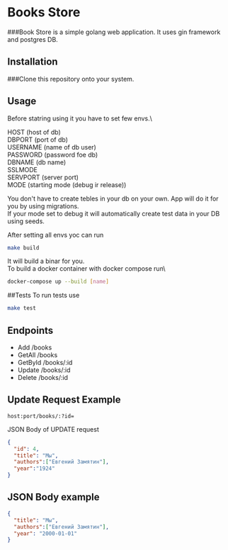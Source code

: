 # Books Store

###Book Store is a simple golang web application. It uses gin framework and postgres DB.

## Installation

###Clone this repository onto your system.

## Usage

Before statring using it you have to set few envs.\

HOST (host of db)\
DBPORT (port of db)\
USERNAME (name of db user)\
PASSWORD (password foe db)\
DBNAME (db name)\
SSLMODE \
SERVPORT (server port)\
MODE (starting mode (debug ir release))

You don't have to create tebles in your db on your own. App will do it for you by using migrations.\
If your mode set to debug it will automatically create test data in your DB using seeds.

After setting all envs yoc can run 
```bash
make build
```
It will build a binar for you.\
To build a docker container with docker compose run\
```bash
docker-compose up --build [name]
```

##Tests
To run tests use
```bash
make test
```

## Endpoints
- Add /books
- GetAll /books
- GetById /books/:id
- Update /books/:id
- Delete /books/:id

## Update Request Example

```text
host:port/books/:?id=
```
JSON Body of UPDATE request
```json lines
{
  "id": 4,
  "title": "Мы",
  "authors":["Евгений Замятин"],
  "year":"1924"
}
```

## JSON Body example

```json lines
{
  "title": "Мы",
  "authors":["Евгений Замятин"],
  "year": "2000-01-01"
}
```

